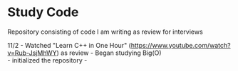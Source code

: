 # Study Code 

Repository consisting of code I am writing as review for interviews 

11/2 
	 - Watched "Learn C++ in One Hour" (https://www.youtube.com/watch?v=Rub-JsjMhWY) as review 
	 - Began studying Big(O)  
	 - initialized the repository 
	 -  